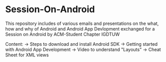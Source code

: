 # Session-On-Android
This repository includes of various emails and presentations on the what, how and why of Android and Android App Devlopment exchanged for a Session on Android by ACM-Student Chapter IGDTUW

Content:
-> Steps to download and install Android SDK
-> Getting started with Android App Development
-> Video to understand "Layouts"
-> Cheat Sheet for XML views

